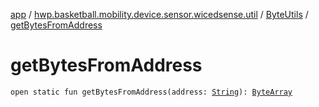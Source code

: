 [app](../../index.md) / [hwp.basketball.mobility.device.sensor.wicedsense.util](../index.md) / [ByteUtils](index.md) / [getBytesFromAddress](.)

# getBytesFromAddress

`open static fun getBytesFromAddress(address: `[`String`](https://kotlinlang.org/api/latest/jvm/stdlib/kotlin/-string/index.html)`): `[`ByteArray`](https://kotlinlang.org/api/latest/jvm/stdlib/kotlin/-byte-array/index.html)